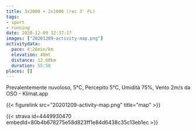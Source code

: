 ```yaml
---
title: 3x2000 + 2x1000 (rec 3' FL)
tags:
- sport
- running
date: 2020-12-09 12:37:17
images: ["20201209-activity-map.png"]
activitydata:
  pace: 4:26min/km
  elevation: 40mt
  distance: 12.60km
  duration: 55:50
places: []
---
```


Prevalentemente nuvoloso, 5°C, Percepito 5°C, Umidità 75%, Vento 2m/s da OSO - Klimat.app

<!--more-->



{{< figurelink src="20201209-activity-map.png" title="map" >}}


{{< strava id=4449930470 embedId=80b4b678275e58d823ff1e84d6438c35c13eb1ec >}}
